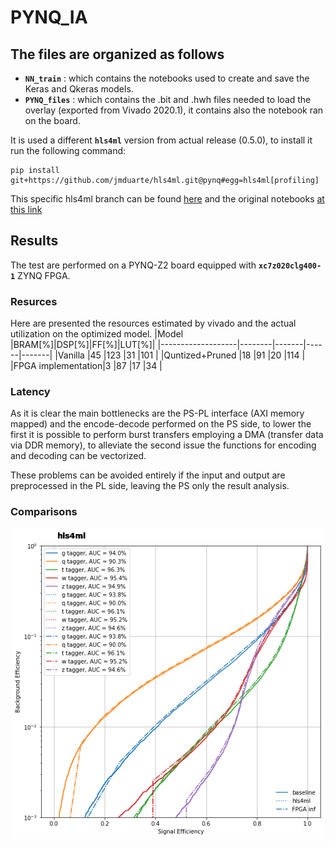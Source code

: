 # PYNQ_IA
## The files are organized as follows
- **`NN_train`**  : which contains the notebooks used to create and save the Keras and Qkeras models.
- **`PYNQ_files`** : which contains the .bit and .hwh files needed to load the overlay (exported from Vivado 2020.1), it contains also the notebook ran on the board.   
  
It is used a different  **`hls4ml`** version from actual release (0.5.0), to install it run the following command:  
```
pip install git+https://github.com/jmduarte/hls4ml.git@pynq#egg=hls4ml[profiling]
```
This specific hls4ml branch can be found [here](https://github.com/jmduarte/hls4ml/tree/pynq) and the original notebooks [at this link](https://github.com/jmduarte/pynq_hls4ml) 

## Results

The test are performed on a PYNQ-Z2 board equipped with **`xc7z020clg400-1`** ZYNQ FPGA.  

### Resurces

Here are presented the resources estimated by vivado and the actual utilization on the optimized model.
|Model              |BRAM[\%]|DSP[\%]|FF[\%]|LUT[\%]|
|-------------------|--------|-------|------|-------|
|Vanilla            |45      |123    |31    |101    |
|Quntized+Pruned    |18      |91     |20    |114    |
|FPGA implementation|3       |87     |17    |34     |

### Latency
As it is clear the main bottlenecks are the PS-PL interface (AXI memory mapped) and the encode-decode performed on the PS side, to lower the first it is possible to perform burst transfers employing a DMA (transfer data via DDR memory), to alleviate the second issue the functions for encoding and decoding can be vectorized.  

These problems can be avoided entirely if the input and output are preprocessed in the PL side, leaving the PS only the result analysis.

### Comparisons
<center>
    <img src="NN_train/Plots/Final_AUC_plot.png" alt="Drawing" style="width: 500px"/>
</center>
